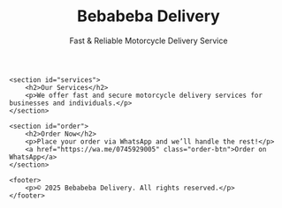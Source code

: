 <!DOCTYPE html>
<html lang="en">
<head>
    <meta charset="UTF-8">
    <meta name="viewport" content="width=device-width, initial-scale=1.0">
    <title>Bebabeba Delivery</title>
    <link rel="stylesheet" href="styles.css">
</head>
<body>
    <header>
        <h1>Bebabeba Delivery</h1>
        <p>Fast & Reliable Motorcycle Delivery Service</p>
    </header>

    <section id="services">
        <h2>Our Services</h2>
        <p>We offer fast and secure motorcycle delivery services for businesses and individuals.</p>
    </section>

    <section id="order">
        <h2>Order Now</h2>
        <p>Place your order via WhatsApp and we’ll handle the rest!</p>
        <a href="https://wa.me/0745929005" class="order-btn">Order on WhatsApp</a>
    </section>

    <footer>
        <p>© 2025 Bebabeba Delivery. All rights reserved.</p>
    </footer>
</body>
</html>
